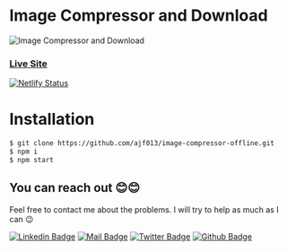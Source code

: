 # Image Compressor and Download

![Image Compressor and Download](https://i.ibb.co/nPWs3BH/image-compressor-offline.png)

### [Live Site](https://imagecompressoroffline.netlify.app/)

[![Netlify Status](https://api.netlify.com/api/v1/badges/10da8eb9-392b-4837-828a-a01e80bec4c7/deploy-status)](https://app.netlify.com/sites/imagecompressoroffline/deploys)

# Installation

```sh
$ git clone https://github.com/ajf013/image-compressor-offline.git
$ npm i
$ npm start
```

## You can reach out 😊😊
Feel free to contact me about the problems. I will try to help as much as I can 😉

[![Linkedin Badge](https://img.shields.io/badge/linkedin-%230077B5.svg?&style=for-the-badge&logo=linkedin&logoColor=white)](https://www.linkedin.com/in/ajf013-francis-cruz/)
[![Mail Badge](https://img.shields.io/badge/email-c14438?style=for-the-badge&logo=Gmail&logoColor=white&link=mailto:furkanozbek1995@gmail.com)](mailto:cruzmma2021@gmail.com)
[![Twitter Badge](https://img.shields.io/badge/twitter-1DA1F2?style=for-the-badge&logo=twitter&logoColor=white)](https://twitter.com/Itsme_Ajf013)
[![Github Badge](https://img.shields.io/badge/github-333?style=for-the-badge&logo=github&logoColor=white)](https://github.com/ajf013)